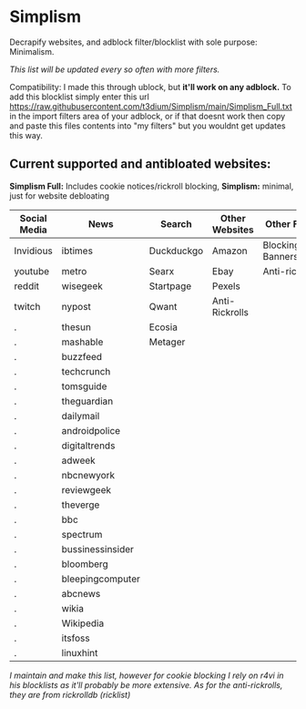 # Simplism
Decrapify websites, and adblock filter/blocklist with sole purpose: Minimalism.

_This list will be updated every so often with more filters._

Compatibility: I made this through ublock, but **it'll work on any adblock.** To add this blocklist simply enter this url https://raw.githubusercontent.com/t3dium/Simplism/main/Simplism_Full.txt in the import filters area of your adblock, or if that doesnt work then copy and paste this files contents into "my filters" but you wouldnt get updates this way.

## Current supported and antibloated websites:
**Simplism Full:** Includes cookie notices/rickroll blocking, **Simplism:** minimal, just for website debloating

Social Media  | News         | Search      | Other Websites  | Other Features
------------- | -------------|-------------|-----------------|----------------
Invidious     |ibtimes       |Duckduckgo   | Amazon          | Blocking Cookie Banners/Notices
youtube       |metro         |Searx        | Ebay            | Anti-rickrolls
reddit        |wisegeek      |Startpage    | Pexels
twitch        |nypost        |Qwant        | Anti-Rickrolls
.             |thesun        |Ecosia       
.             |mashable      |Metager
 .            |buzzfeed
  .           |techcrunch
  .           |tomsguide
 .            |theguardian
   .          |dailymail
.             |androidpolice                 
   .          |digitaltrends            
.             |adweek             
.             |nbcnewyork
.             |reviewgeek           
.             |theverge             
.             |bbc           
.             |spectrum              
.             |bussinessinsider        
.             |bloomberg              
.             |bleepingcomputer
.             |abcnews
.             |wikia
.             |Wikipedia
.             |itsfoss
.             |linuxhint



_I maintain and make this list, however for cookie blocking I rely on r4vi in his blocklists as it'll probably be more extensive. As for the anti-rickrolls, they are from rickrolldb (ricklist)_
